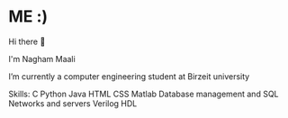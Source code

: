 # ME :)

<!--
**NaghamMaali6/NaghamMaali6** is a ✨ _special_ ✨ repository because its `README.md` (this file) appears on your GitHub profile.

Here are some ideas to get you started:

- 🔭 I’m currently a computer engineering student at Birzeit university 
-->
Hi there 👋

I'm Nagham Maali

I’m currently a computer engineering student at Birzeit university

Skills:
C
Python 
Java
HTML 
CSS
Matlab 
Database management and SQL
Networks and servers 
Verilog HDL 
